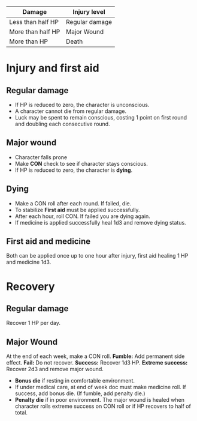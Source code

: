 <!-- TITLE: Wounds -->
<!-- SUBTITLE: Help doc, I'm hurtin' real bad -->
Damage | Injury level
--- | ---
Less than half HP | Regular damage
More than half HP | Major Wound
More than HP | Death
# Injury and first aid
## Regular damage
* If HP is reduced to zero, the character is unconscious. 
* A character cannot die from regular damage.
* Luck may be spent to remain conscious, costing 1 point on first round and doubling each consecutive round.
## Major wound
* Character falls prone
* Make **CON** check to see if character stays conscious.
* If HP is reduced to zero, the character is **dying**. 
## Dying
* Make a CON roll after each round. If failed, die.
* To stabilize **First aid** must be applied successfully.
* After each hour, roll CON. If failed you are dying again.
* If medicine is applied successfully heal 1d3 and remove dying status.
## First aid and medicine
Both can be applied once up to one hour after injury, first aid healing 1 HP and medicine 1d3.
# Recovery
## Regular damage
Recover 1 HP per day.
## Major Wound
At the end of each week, make a CON roll.
**Fumble:** Add permanent side effect.
**Fail:** Do not recover.
**Success:** Recover 1d3 HP.
**Extreme success:** Recover 2d3 and remove major wound.
* **Bonus die** if resting in comfortable environment.
* If under medical care, at end of week doc must make medicine roll. If success, add bonus die. (If fumble, add penalty die.)
* **Penalty die** if in poor environment.
The major wound is healed when character rolls extreme success on CON roll or if HP recovers to half of total.
